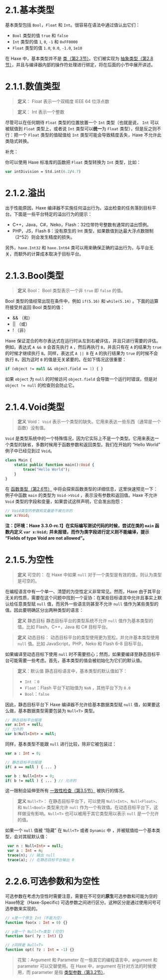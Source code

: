 # 2.1.基本类型

基本类型包括 `Bool`，`Float` 和 `Int`。很容易在语法中通过值认出它们：

-  `Bool` 类型的值 `true` 和 `false`
- `Int` 类型的值 `1`, `0`, `-1` 和 `0xFF0000`
- `Float` 类型的值 `1.0`, `0.0`, `-1.0`, `1e10`

在 Haxe 中，基本类型并不是 [类（第2.3节）](/2.类型/2.3.类实例)。它们被实现为 [抽象类型（第2.8节）](/2.类型/2.8.抽象类型)，并且与编译器内部的操作符处理进行绑定，将在后面的小节中展开讲述。



# 2.1.1.数值类型

> **定义**： Float
> 表示一个双精度 IEEE 64 位浮点数

> **定义**： Int
> 表示一个整数

尽管可以在任何期待 `Float` 类型的位置放置一个 `Int` 类型（也就是说， `Int` 可以被赋值到 `Float` 类型上，或者说 `Int` 类型可以**统一**为 `Float` 类型），但是反之则不行：把一个 `Float` 类型的值赋值给 `Int` 类型可能会导致精度丢失，Haxe 不允许此类隐式转换。



补充：

你可以使用 Haxe 标准库的函数把  `Float`  类型转换为 `Int` 类型，比如：

```haxe
var intDivision = Std.int(6.2/4.7)
```



# 2.1.2.溢出

出于性能原因，Haxe 编译器不实施任何溢出行为。溢出检查的任务落到目标平台。下面是一些平台特定的溢出行为的提示：

- C++，Java，C#，Neko，Flash：32位带符号整数有通常的溢出惯例。
- PHP，JS，Flash 8：没有原生的 Int 类型，如果数值到达最大浮点数限制（2^52）则会发生精度的损失。

另外，`haxe.Int32` 和 `haxe.Int64` 类可以用来确保正确的溢出行为，与平台无关，而额外的计算成本取决于目标平台。



# 2.1.3.Bool类型

> **定义** Bool：
> Bool 类型表示一个非 `true` 即 `false` 的值。

Bool 类型的值经常出现在条件中，例如 `if(5.16)` 和 `while(5.14)` 。下面的运算符接受并返回 Bool 类型的值：

- && （和）
- || （或）
- ! （非）

Haxe 保证混合的布尔表达式在运行时从左到右被评估，并且只进行需要的评估。
 例如，表达式 `A && B` 会首先执行 `A` ，然后再执行 `B`，并且只有在 `A` 的结果为 `true` 的时候才继续执行 `B`。同样，表达式 `A || B` 在 `A` 的执行结果为 `true` 的时候不会执行 `B`，因为这时 `B` 的值是无关紧要的。在如下情况这很重要：

```haxe
if (object != null && object.field == 1) { }
```

如果 `object` 为 `null` 的时候访问 `object.field` 会导致一个运行时错误，但是对 `object != null` 的检查则会防止它。



# 2.1.4.Void类型

> **定义** Void：
> `Void` 表示一个类型的缺失。它用来表达一些东西（通常是一个函数）没有值。

`Void` 是类型系统中的一个特殊情况，因为它实际上不是一个类型。它用来表达一个类型的缺省，多数时候用于函数参数和返回类型。我们在开始的 “Hello World” 例子中已经见到过 `Void`。

```haxe
class Main {
    static public function main():Void {
        trace("Hello World");
    }
}
```

在 [函数类型（第2.6节）](/2.类型/2.6.函数类型) 中将会探索函数类型的详细信息，这里快速预览一下：例子中函数 `main` 的类型为 `Void->Void` ，表示没有参数和返回值。Haxe 不允许 `Void` 类型的字段和变量，如果尝试这样声明，它会发出抱怨：

```haxe
// Void类型的参数和变量是不被允许的 
var x:Void;
```

**注：【环境：Haxe 3.3.0-rc.1】在实际编写测试代码的时候，尝试在类的 `main` 函数内定义 `var x:Void;` 并未报错，而作为类字段进行定义则不能编译，提示 “Fields of type Void are not allowed”。**



# 2.1.5.为空性

> **定义** 可空的：
> 在 Haxe 中如果 `null` 对于一个类型是有效的值，则认为类型是可空的。

在编程语言中有一个单一、清楚的为空性定义非常常见。然而，Haxe 由于其平台无关的性质，需要在这个问题中找到一个妥协：在某些目标语言中允许且事实上默认给任意类型赋 `null` 值，而另外一些语言则甚至不允许 `null` 值作为某些类型的值。因此要明确区分出两种类型的语言：

> **定义** 静态目标
> 静态目标平台的类型系统不允许 `null` 值作为基本类型的值。比如 Flash，C++，Java 和 C# 目标平台。

> **定义** 动态目标：
> 动态目标平台的类型使用更为宽松，并允许基本类型使用 `null` 值。比如 JavaScript，PHP，Neko 和 Flash 6-8 目标平台。

如果编译至动态目标下使用 `null` 时不需要担心；然而，如果要编译至静态目标平台可能需要一些考虑。首先，基本类型的值会被初始化为它们的默认值。

> **定义**：默认值
> 静态目标语言中，基本类型的默认值如下：
>
> - `Int` ：`0`
> - `Float`：Flash 平台下初始值为 `NaN` ，其他平台下为 `0.0`
> - `Bool`：`false`

因此，静态目标平台下 Haxe 编译器不允许给基本数据类型赋 `null` 值，如果要这么做，基本数据类型需要包装为 `Null<T>` 类型。

```haxe
// 静态目标平台报错
var a:Int = null; 
// 允许的
var b:Null<Int> = null; 
```

同样，基本类型不能跟 `null` 进行比较，除非它被包装过：

```haxe
var a : Int = 0;

// 静态目标平台报错
if( a == null ) { ... }

var b : Null<Int> = 0; 
if( b != null ) { ... } // 允许的
```

这一限制会延伸至所有 [一致性检查（第3.5节）](/3.类型系统/3.5.一致性检查) 被执行的情况。

> **定义** `Null<T>`：
> 在静态目标平台下，可以使用 `Null<Int>`、`Null<Float>`、和 `Null<Bool>` 类型来允许 `null` 作为一个有效值。在动态目标平台下，这样做没有影响。`Null<T>` 也可以被用于其它类型用以表示 `null` 是一个允许的值。

如果一个 `null` 值被 “隐藏” 在 `Null<T>` 或者 `Dynamic` 中 ，并被赋值给一个基本类型，会对其赋默认值：

```haxe
 var n : Null<Int> = null;
 var a : Int = n;
 trace(n); // 输出 null
 trace(a); // 在静态目标平台输出 0
```

# 2.2.6.可选参数和为空性

可选参数在考虑为空性时需要注意，需要在不可空的**原生**可选参数和可能为空的 Haxe特定（Haxe-Specific) 可选参数之间进行区分。这种区分是通过使用问号可选参数来实现的。

```haxe
// x是一个原生 Int（不能为空） 
function foo(x : Int = 0) {} 

// y是一个 Null<T>类型 (可空) 
function bar( ?y : Int) {} 

// z同样是 Null<T> 
function opt( ?z : Int = -1) {}
```

> 花絮：Argument 和 Parameter
> 在一些其它的编程语言中，argument 和 parameter 可以交替使用。在 Haxe 中，argument 在针对方法的时候使用，而 parameter 是指 [类型参数（第3.2节）](/3.类型系统/3.2类型参数)。